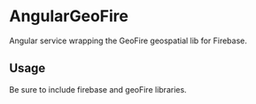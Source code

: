 AngularGeoFire
==============

Angular service wrapping the GeoFire geospatial lib for Firebase.

Usage
-----
Be sure to include firebase and geoFire libraries.

